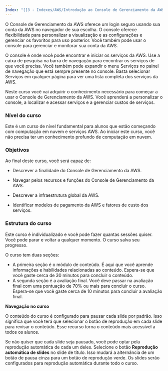 ```yaml
---
Index: "[[3 - Indexes/AWS/Introdução ao Console de Gerenciamento da AWS|Introdução ao Console de Gerenciamento da AWS]]"
---
```

O Console de Gerenciamento da AWS oferece um login seguro usando sua conta da AWS no navegador de sua escolha. O console oferece flexibilidade para personalizar a visualização e as configurações e gerenciar os favoritos para uso posterior. Você também pode usar o console para gerenciar e monitorar sua conta da AWS.

O console é onde você pode encontrar e iniciar os serviços da AWS. Use a caixa de pesquisa na barra de navegação para encontrar os serviços de que você precisa. Você também pode expandir o menu Serviços no painel de navegação que está sempre presente no console. Basta selecionar Serviços em qualquer página para ver uma lista completa dos serviços da AWS.

Neste curso você vai adquirir o conhecimento necessário para começar a usar o Console de Gerenciamento da AWS. Você aprenderá a personalizar o console, a localizar e acessar serviços e a gerenciar custos de serviços.

### Nível do curso 

Este é um curso de nível fundamental para alunos que estão começando com computação em nuvem e serviços AWS. Ao iniciar este curso, você não precisa ter um conhecimento profundo de computação em nuvem.

### Objetivos

Ao final deste curso, você será capaz de:

- Descrever a finalidade do Console de Gerenciamento da AWS.
- Navegar pelos recursos e funções do Console de Gerenciamento da AWS.

- Descrever a infraestrutura global da AWS.
- Identificar modelos de pagamento da AWS e fatores de custo dos serviços.

### Estrutura do curso

Este curso é individualizado e você pode fazer quantas sessões quiser. Você pode parar e voltar a qualquer momento. O curso salva seu progresso. 

O curso tem duas seções:  

- A primeira seção é o módulo de conteúdo. É aqui que você aprende informações e habilidades relacionadas ao conteúdo. Espera-se que você gaste cerca de 30 minutos para concluir o conteúdo. 
- A segunda seção é a avaliação final. Você deve passar na avaliação final com uma pontuação de 70% ou mais para concluir o curso. Espera-se que você gaste cerca de 10 minutos para concluir a avaliação final. 

**Navegação no curso**

O conteúdo do curso é configurado para pausar cada slide por padrão. Isso significa que você terá que selecionar o botão de reprodução em cada slide para revisar o conteúdo. Esse recurso torna o conteúdo mais acessível a todos os alunos.

Se não quiser que cada slide seja pausado, você pode optar pela reprodução automática de cada um deles. Selecione o botão **Reprodução automática de slides** no slide de título. Isso mudará a alternância de um botão de pausa cinza para um botão de reprodução verde. Os slides serão configurados para reprodução automática durante todo o curso.